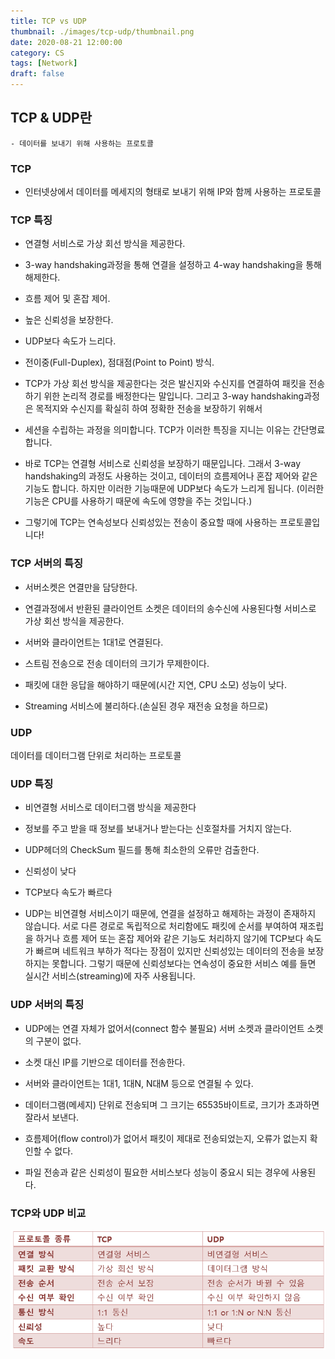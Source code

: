 ```yaml
---
title: TCP vs UDP
thumbnail: ./images/tcp-udp/thumbnail.png
date: 2020-08-21 12:00:00
category: CS
tags: [Network]
draft: false
---
```


## TCP & UDP란
    - 데이터를 보내기 위해 사용하는 프로토콜

### TCP

- 인터넷상에서 데이터를 메세지의 형태로 보내기 위해 IP와 함께 사용하는 프로토콜

### **TCP 특징**

- 연결형 서비스로 가상 회선 방식을 제공한다.

- 3-way handshaking과정을 통해 연결을 설정하고 4-way handshaking을 통해 해제한다.

- 흐름 제어 및 혼잡 제어.

- 높은 신뢰성을 보장한다.

- UDP보다 속도가 느리다.

- 전이중(Full-Duplex), 점대점(Point to Point) 방식.

- TCP가 가상 회선 방식을 제공한다는 것은 발신지와 수신지를 연결하여 패킷을 전송하기 위한 논리적 경로를 배정한다는 말입니다. 그리고 3-way handshaking과정은 목적지와 수신지를 확실히 하여 정확한 전송을 보장하기 위해서

- 세션을 수립하는 과정을 의미합니다. TCP가 이러한 특징을 지니는 이유는 간단명료합니다.

- 바로 TCP는 연결형 서비스로 신뢰성을 보장하기 때문입니다. 그래서 3-way handshaking의 과정도 사용하는 것이고, 데이터의 흐름제어나 혼잡 제어와 같은 기능도 합니다. 하지만 이러한 기능때문에 UDP보다 속도가 느리게 됩니다. (이러한 기능은 CPU를 사용하기 때문에 속도에 영향을 주는 것입니다.)

- 그렇기에 TCP는 연속성보다 신뢰성있는 전송이 중요할 때에 사용하는 프로토콜입니다!

### **TCP 서버의 특징**

- 서버소켓은 연결만을 담당한다.

- 연결과정에서 반환된 클라이언트 소켓은 데이터의 송수신에 사용된다형 서비스로 가상 회선 방식을 제공한다.

- 서버와 클라이언트는 1대1로 연결된다.

- 스트림 전송으로 전송 데이터의 크기가 무제한이다.

- 패킷에 대한 응답을 해야하기 때문에(시간 지연, CPU 소모) 성능이 낮다.

- Streaming 서비스에 불리하다.(손실된 경우 재전송 요청을 하므로)

### UDP

데이터를 데이터그램 단위로 처리하는 프로토콜

### **UDP 특징**

- 비연결형 서비스로 데이터그램 방식을 제공한다

- 정보를 주고 받을 때 정보를 보내거나 받는다는 신호절차를 거치지 않는다.

- UDP헤더의 CheckSum 필드를 통해 최소한의 오류만 검출한다.

- 신뢰성이 낮다

- TCP보다 속도가 빠르다

- UDP는 비연결형 서비스이기 때문에, 연결을 설정하고 해제하는 과정이 존재하지 않습니다. 서로 다른 경로로 독립적으로 처리함에도 패킷에 순서를 부여하여 재조립을 하거나 흐름 제어 또는 혼잡 제어와 같은 기능도 처리하지 않기에 TCP보다 속도가 빠르며 네트워크 부하가 적다는 장점이 있지만 신뢰성있는 데이터의 전송을 보장하지는 못합니다. 그렇기 때문에 신뢰성보다는 연속성이 중요한 서비스 예를 들면 실시간 서비스(streaming)에 자주 사용됩니다.

### **UDP 서버의 특징**

- UDP에는 연결 자체가 없어서(connect 함수 불필요) 서버 소켓과 클라이언트 소켓의 구분이 없다.

- 소켓 대신 IP를 기반으로 데이터를 전송한다.

- 서버와 클라이언트는 1대1, 1대N, N대M 등으로 연결될 수 있다.

- 데이터그램(메세지) 단위로 전송되며 그 크기는 65535바이트로, 크기가 초과하면 잘라서 보낸다.

- 흐름제어(flow control)가 없어서 패킷이 제대로 전송되었는지, 오류가 없는지 확인할 수 없다.

- 파일 전송과 같은 신뢰성이 필요한 서비스보다 성능이 중요시 되는 경우에 사용된다.

### TCP와 UDP 비교
![TCP와 UDP 비교](./images/tcp-udp/tcp-vs-udp.png)